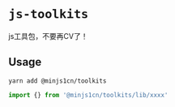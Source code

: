 # `js-toolkits`

js工具包，不要再CV了！

## Usage

```
yarn add @minjs1cn/toolkits
```

```ts
import {} from '@minjs1cn/toolkits/lib/xxxx'
```
